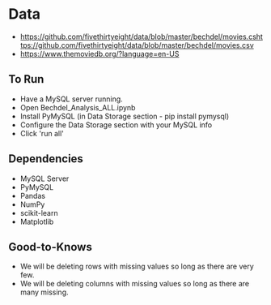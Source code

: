 # Data
* https://github.com/fivethirtyeight/data/blob/master/bechdel/movies.cshttps://github.com/fivethirtyeight/data/blob/master/bechdel/movies.csv
* https://www.themoviedb.org/?language=en-US

## To Run
* Have a MySQL server running.
* Open Bechdel_Analysis_ALL.ipynb
* Install PyMySQL (in Data Storage section - pip install pymysql)
* Configure the Data Storage section with your MySQL info
* Click 'run all'

## Dependencies
* MySQL Server
* PyMySQL
* Pandas
* NumPy
* scikit-learn
* Matplotlib

## Good-to-Knows
* We will be deleting rows with missing values so long as there are very few.
* We will be deleting columns with missing values so long as there are many missing.
